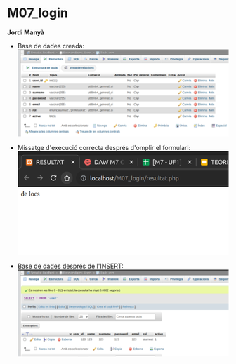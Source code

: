 # M07_login

**Jordi Manyà**

- Base de dades creada: 
![alt](img/capturaBbdd.png "Base de dades creada")

- Missatge d'execució correcta després d'omplir el formulari:
![Alt text](img/delocs.png "Tot bé")

- Base de dades després de l'INSERT:
![alt](img/captura2.png "Base de dades després de l'INSERT")